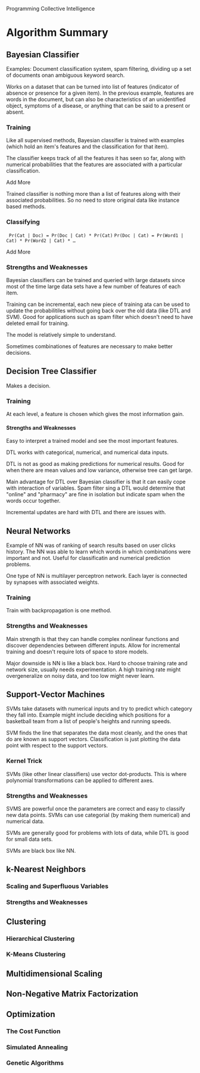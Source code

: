 Programming Collective Intelligence

# Algorithm Summary

## Bayesian Classifier

Examples: Document classification system, spam filtering, dividing up a set of documents onan ambiguous keyword search.

Works on a dataset that can be turned into list of features (indicator of absence or presence for a given item). In the previous example, features are words in the document, but can also be characteristics of an unidentified object, symptoms of a disease, or anything that can be said to a present or absent.

### Training

Like all supervised methods, Bayesian classifier is trained with examples (which hold an item's features and the classification for that item). 

The classifier keeps track of all the features it has seen so far, along with numerical probabilities that the features are associated with a particular classification.

Add More

Trained classifier is nothing more than a list of features along with their associated probabilities. So no need to store original data like instance based methods.

### Classifying

` Pr(Cat | Doc) = Pr(Doc | Cat) * Pr(Cat)`
` Pr(Doc | Cat) = Pr(Word1 | Cat) * Pr(Word2 | Cat) * … `

Add More

### Strengths and Weaknesses

Bayesian classifiers can be trained and queried with large datasets since most of the time large data sets have a few number of features of each item.

Training can be incremental, each new piece of training ata can be used to update the probabilitiles without going back over the old data (like DTL and SVM). Good for applications such as spam filter which doesn't need to have deleted email for training.

The model is relatively simple to understand.

Sometimes combinationes of features are necessary to make better decisions.

## Decision Tree Classifier

Makes a decision.

### Training

At each level, a feature is chosen which gives the most information gain.

#### Strengths and Weaknesses

Easy to interpret a trained model and see the most important features.

DTL works with categorical, numerical, and numerical data inputs.

DTL is not as good as making predictions for numerical results. Good for when there are mean values and low variance, otherwise tree can get large.

Main advantage for DTL over Bayesian classifier  is that it can easily cope with interaction of variables. Spam filter sing a DTL would determine that "online" and "pharmacy" are fine in isolation but indicate spam when the words occur together.

Incremental updates are hard with DTL and there are issues with.

## Neural Networks

Example of NN was of ranking of search results based on user clicks history. The NN was able to learn which words in which combinations were important and not. Useful for classificatin and numerical prediction problems.

One type of NN is multilayer perceptron network. Each layer is connected by synapses with associated weights.

### Training 

Train with backpropagation is one method.

### Strengths and Weaknesses

Main strength is that they can handle complex nonlinear functions and discover dependencies between different inputs. Allow for incremental training and doesn't require lots of space to store models. 

Major downside is NN is like a black box. Hard to choose training rate and network size, usually needs experimentation. A high training rate might overgeneralize on noisy data, and too low might never learn.


## Support-Vector Machines

SVMs take datasets with numerical inputs and try to predict which category they fall into. Example might include deciding which positions for a basketball team from a list of people's heights and running speeds.

SVM finds the line that separates the data most cleanly, and the ones that do are known as support vectors. Classification is just plotting the data point with respect to the support vectors.


### Kernel  Trick

SVMs (like other linear classifiers) use vector dot-products. This is where polynomial transformations can be applied to different axes.

### Strengths and Weaknesses

SVMS are powerful once the parameters are correct and easy to classify new data points. SVMs can use categorial (by making them numerical) and numerical data.

SVMs are generally good for problems with lots of data, while DTL is good for small data sets.

SVMs are black box like NN.


## k-Nearest Neighbors
### Scaling and Superfluous Variables
### Strengths and Weaknesses

## Clustering
### Hierarchical Clustering
### K-Means Clustering

## Multidimensional Scaling
## Non-Negative Matrix Factorization

## Optimization
### The Cost Function
### Simulated Annealing
### Genetic Algorithms











